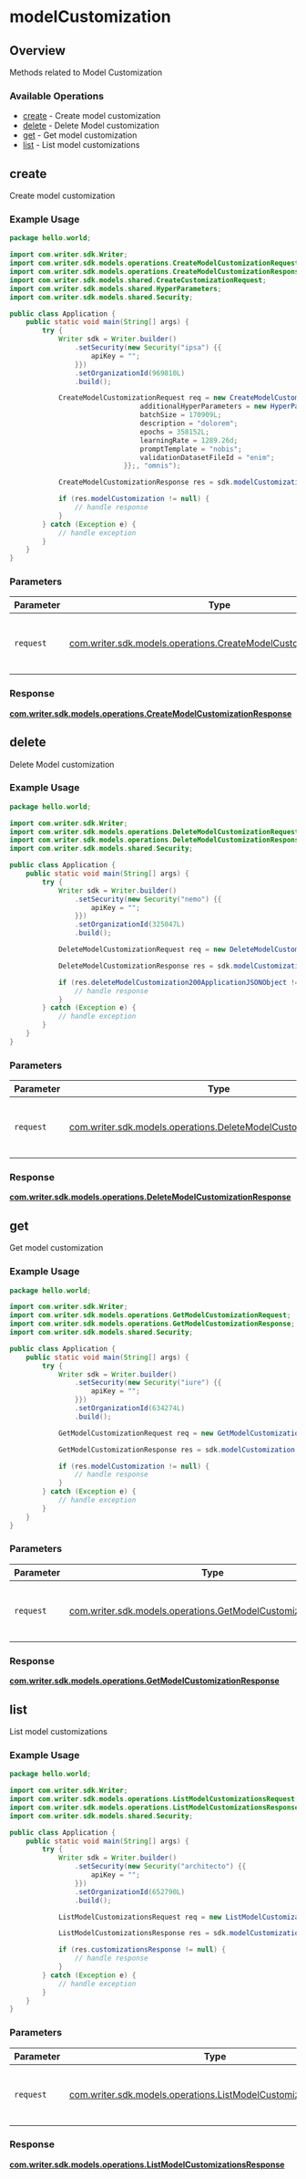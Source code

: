# modelCustomization

## Overview

Methods related to Model Customization

### Available Operations

* [create](#create) - Create model customization
* [delete](#delete) - Delete Model customization
* [get](#get) - Get model customization
* [list](#list) - List model customizations

## create

Create model customization

### Example Usage

```java
package hello.world;

import com.writer.sdk.Writer;
import com.writer.sdk.models.operations.CreateModelCustomizationRequest;
import com.writer.sdk.models.operations.CreateModelCustomizationResponse;
import com.writer.sdk.models.shared.CreateCustomizationRequest;
import com.writer.sdk.models.shared.HyperParameters;
import com.writer.sdk.models.shared.Security;

public class Application {
    public static void main(String[] args) {
        try {
            Writer sdk = Writer.builder()
                .setSecurity(new Security("ipsa") {{
                    apiKey = "";
                }})
                .setOrganizationId(969810L)
                .build();

            CreateModelCustomizationRequest req = new CreateModelCustomizationRequest(                new CreateCustomizationRequest("est", "mollitia") {{
                                additionalHyperParameters = new HyperParameters(670638L);;
                                batchSize = 170909L;
                                description = "dolorem";
                                epochs = 358152L;
                                learningRate = 1289.26d;
                                promptTemplate = "nobis";
                                validationDatasetFileId = "enim";
                            }};, "omnis");            

            CreateModelCustomizationResponse res = sdk.modelCustomization.create(req);

            if (res.modelCustomization != null) {
                // handle response
            }
        } catch (Exception e) {
            // handle exception
        }
    }
}
```

### Parameters

| Parameter                                                                                                                      | Type                                                                                                                           | Required                                                                                                                       | Description                                                                                                                    |
| ------------------------------------------------------------------------------------------------------------------------------ | ------------------------------------------------------------------------------------------------------------------------------ | ------------------------------------------------------------------------------------------------------------------------------ | ------------------------------------------------------------------------------------------------------------------------------ |
| `request`                                                                                                                      | [com.writer.sdk.models.operations.CreateModelCustomizationRequest](../../models/operations/CreateModelCustomizationRequest.md) | :heavy_check_mark:                                                                                                             | The request object to use for the request.                                                                                     |


### Response

**[com.writer.sdk.models.operations.CreateModelCustomizationResponse](../../models/operations/CreateModelCustomizationResponse.md)**


## delete

Delete Model customization

### Example Usage

```java
package hello.world;

import com.writer.sdk.Writer;
import com.writer.sdk.models.operations.DeleteModelCustomizationRequest;
import com.writer.sdk.models.operations.DeleteModelCustomizationResponse;
import com.writer.sdk.models.shared.Security;

public class Application {
    public static void main(String[] args) {
        try {
            Writer sdk = Writer.builder()
                .setSecurity(new Security("nemo") {{
                    apiKey = "";
                }})
                .setOrganizationId(325047L)
                .build();

            DeleteModelCustomizationRequest req = new DeleteModelCustomizationRequest("excepturi", "accusantium");            

            DeleteModelCustomizationResponse res = sdk.modelCustomization.delete(req);

            if (res.deleteModelCustomization200ApplicationJSONObject != null) {
                // handle response
            }
        } catch (Exception e) {
            // handle exception
        }
    }
}
```

### Parameters

| Parameter                                                                                                                      | Type                                                                                                                           | Required                                                                                                                       | Description                                                                                                                    |
| ------------------------------------------------------------------------------------------------------------------------------ | ------------------------------------------------------------------------------------------------------------------------------ | ------------------------------------------------------------------------------------------------------------------------------ | ------------------------------------------------------------------------------------------------------------------------------ |
| `request`                                                                                                                      | [com.writer.sdk.models.operations.DeleteModelCustomizationRequest](../../models/operations/DeleteModelCustomizationRequest.md) | :heavy_check_mark:                                                                                                             | The request object to use for the request.                                                                                     |


### Response

**[com.writer.sdk.models.operations.DeleteModelCustomizationResponse](../../models/operations/DeleteModelCustomizationResponse.md)**


## get

Get model customization

### Example Usage

```java
package hello.world;

import com.writer.sdk.Writer;
import com.writer.sdk.models.operations.GetModelCustomizationRequest;
import com.writer.sdk.models.operations.GetModelCustomizationResponse;
import com.writer.sdk.models.shared.Security;

public class Application {
    public static void main(String[] args) {
        try {
            Writer sdk = Writer.builder()
                .setSecurity(new Security("iure") {{
                    apiKey = "";
                }})
                .setOrganizationId(634274L)
                .build();

            GetModelCustomizationRequest req = new GetModelCustomizationRequest("doloribus", "sapiente");            

            GetModelCustomizationResponse res = sdk.modelCustomization.get(req);

            if (res.modelCustomization != null) {
                // handle response
            }
        } catch (Exception e) {
            // handle exception
        }
    }
}
```

### Parameters

| Parameter                                                                                                                | Type                                                                                                                     | Required                                                                                                                 | Description                                                                                                              |
| ------------------------------------------------------------------------------------------------------------------------ | ------------------------------------------------------------------------------------------------------------------------ | ------------------------------------------------------------------------------------------------------------------------ | ------------------------------------------------------------------------------------------------------------------------ |
| `request`                                                                                                                | [com.writer.sdk.models.operations.GetModelCustomizationRequest](../../models/operations/GetModelCustomizationRequest.md) | :heavy_check_mark:                                                                                                       | The request object to use for the request.                                                                               |


### Response

**[com.writer.sdk.models.operations.GetModelCustomizationResponse](../../models/operations/GetModelCustomizationResponse.md)**


## list

List model customizations

### Example Usage

```java
package hello.world;

import com.writer.sdk.Writer;
import com.writer.sdk.models.operations.ListModelCustomizationsRequest;
import com.writer.sdk.models.operations.ListModelCustomizationsResponse;
import com.writer.sdk.models.shared.Security;

public class Application {
    public static void main(String[] args) {
        try {
            Writer sdk = Writer.builder()
                .setSecurity(new Security("architecto") {{
                    apiKey = "";
                }})
                .setOrganizationId(652790L)
                .build();

            ListModelCustomizationsRequest req = new ListModelCustomizationsRequest("dolorem");            

            ListModelCustomizationsResponse res = sdk.modelCustomization.list(req);

            if (res.customizationsResponse != null) {
                // handle response
            }
        } catch (Exception e) {
            // handle exception
        }
    }
}
```

### Parameters

| Parameter                                                                                                                    | Type                                                                                                                         | Required                                                                                                                     | Description                                                                                                                  |
| ---------------------------------------------------------------------------------------------------------------------------- | ---------------------------------------------------------------------------------------------------------------------------- | ---------------------------------------------------------------------------------------------------------------------------- | ---------------------------------------------------------------------------------------------------------------------------- |
| `request`                                                                                                                    | [com.writer.sdk.models.operations.ListModelCustomizationsRequest](../../models/operations/ListModelCustomizationsRequest.md) | :heavy_check_mark:                                                                                                           | The request object to use for the request.                                                                                   |


### Response

**[com.writer.sdk.models.operations.ListModelCustomizationsResponse](../../models/operations/ListModelCustomizationsResponse.md)**

